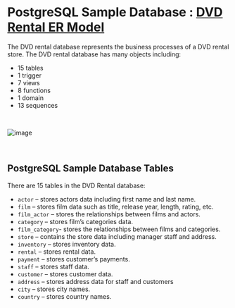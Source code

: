 # PostgreSQL Sample Database : [DVD Rental ER Model](https://www.postgresqltutorial.com/postgresql-sample-database/)

The DVD rental database represents the business processes of a DVD rental store. The DVD rental database has many objects including:
- 15 tables
- 1 trigger
- 7 views
- 8 functions
- 1 domain
- 13 sequences

<br/>

![image](https://user-images.githubusercontent.com/83413923/146159571-78b60721-16d0-47f6-b988-20b0dafca1ed.png)

<br/>

## PostgreSQL Sample Database Tables

There are 15 tables in the DVD Rental database:

- `actor` – stores actors data including first name and last name.
- `film` – stores film data such as title, release year, length, rating, etc.
- `film_actor` – stores the relationships between films and actors.
- `category` – stores film’s categories data.
- `film_category`- stores the relationships between films and categories.
- `store` – contains the store data including manager staff and address.
- `inventory` – stores inventory data.
- `rental` – stores rental data.
- `payment` – stores customer’s payments.
- `staff` – stores staff data.
- `customer` – stores customer data.
- `address` – stores address data for staff and customers
- `city` – stores city names.
- `country` – stores country names.
